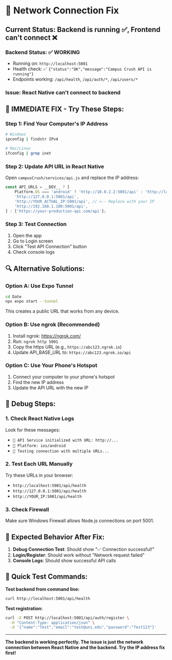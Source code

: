 # 🔧 Network Connection Fix

## **Current Status**: Backend is running ✅, Frontend can't connect ❌

### **Backend Status**: ✅ WORKING
- Running on: `http://localhost:5001`
- Health check: ✅ `{"status":"OK","message":"Campus Crush API is running"}`
- Endpoints working: `/api/health`, `/api/auth/*`, `/api/users/*`

### **Issue**: React Native can't connect to backend

## **🚀 IMMEDIATE FIX - Try These Steps:**

### **Step 1: Find Your Computer's IP Address**
```bash
# Windows
ipconfig | findstr IPv4

# Mac/Linux  
ifconfig | grep inet
```

### **Step 2: Update API URL in React Native**
Open `campusCrush/services/api.js` and replace the IP address:

```javascript
const API_URLS = __DEV__ ? [
    Platform.OS === 'android' ? 'http://10.0.2.2:5001/api' : 'http://localhost:5001/api',
    'http://127.0.0.1:5001/api',
    'http://YOUR_ACTUAL_IP:5001/api', // <-- Replace with your IP
    'http://192.168.1.100:5001/api',
] : ['https://your-production-api.com/api'];
```

### **Step 3: Test Connection**
1. Open the app
2. Go to Login screen  
3. Click "Test API Connection" button
4. Check console logs

## **🔍 Alternative Solutions:**

### **Option A: Use Expo Tunnel**
```bash
cd Date
npx expo start --tunnel
```
This creates a public URL that works from any device.

### **Option B: Use ngrok (Recommended)**
1. Install ngrok: https://ngrok.com/
2. Run: `ngrok http 5001`
3. Copy the https URL (e.g., `https://abc123.ngrok.io`)
4. Update API_BASE_URL to: `https://abc123.ngrok.io/api`

### **Option C: Use Your Phone's Hotspot**
1. Connect your computer to your phone's hotspot
2. Find the new IP address
3. Update the API URL with the new IP

## **🧪 Debug Steps:**

### **1. Check React Native Logs**
Look for these messages:
- `🔗 API Service initialized with URL: http://...`
- `📱 Platform: ios/android`
- `🧪 Testing connection with multiple URLs...`

### **2. Test Each URL Manually**
Try these URLs in your browser:
- `http://localhost:5001/api/health`
- `http://127.0.0.1:5001/api/health`  
- `http://YOUR_IP:5001/api/health`

### **3. Check Firewall**
Make sure Windows Firewall allows Node.js connections on port 5001.

## **📱 Expected Behavior After Fix:**

1. **Debug Connection Test**: Should show "✅ Connection successful!"
2. **Login/Register**: Should work without "Network request failed"
3. **Console Logs**: Should show successful API calls

## **🎯 Quick Test Commands:**

**Test backend from command line:**
```bash
curl http://localhost:5001/api/health
```

**Test registration:**
```bash
curl -X POST http://localhost:5001/api/auth/register \
  -H "Content-Type: application/json" \
  -d '{"name":"Test","email":"test@uni.edu","password":"Test123"}'
```

---

**The backend is working perfectly. The issue is just the network connection between React Native and the backend. Try the IP address fix first!**